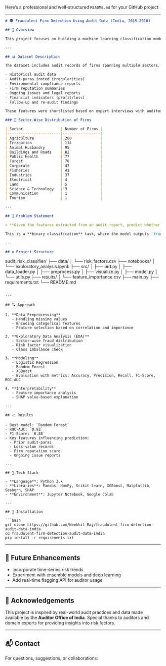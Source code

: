 Here’s a professional and well-structured `README.md` for your GitHub project:

---

```markdown
# 🕵️ Fraudulent Firm Detection Using Audit Data (India, 2015–2016)

## 📌 Overview

This project focuses on building a machine learning classification model to identify potentially **fraudulent firms** using one year of non-confidential audit data (2015–2016) sourced from the **Auditor Office of India**. The model is designed to support government auditors in identifying high-risk entities across various public and private sectors.

---

## 📊 Dataset Description

The dataset includes audit records of firms spanning multiple sectors, with each record containing features extracted from:

- Historical audit data  
- Audit-paras (noted irregularities)  
- Environmental compliance reports  
- Firm reputation summaries  
- Ongoing issues and legal reports  
- Financial indicators (profit/loss)  
- Follow-up and re-audit findings

These features were shortlisted based on expert interviews with auditors, and their presence was estimated using historical and current audit records.

### 🔢 Sector-Wise Distribution of Firms

| Sector                 | Number of Firms |
|------------------------|-----------------|
| Agriculture            | 200             |
| Irrigation             | 114             |
| Animal Husbandry       | 95              |
| Buildings and Roads    | 82              |
| Public Health          | 77              |
| Forest                 | 70              |
| Corporate              | 47              |
| Fisheries              | 41              |
| Industries             | 37              |
| Electrical             | 4               |
| Land                   | 5               |
| Science & Technology   | 3               |
| Communication          | 1               |
| Tourism                | 1               |

---

## 🧠 Problem Statement

> **Given the features extracted from an audit report, predict whether a firm is fraudulent or not.**

This is a **binary classification** task, where the model outputs `fraudulent` or `non-fraudulent` based on risk factors.

---

## ⚙️ Project Structure

```

audit_risk_classifier/
├── data/
│   └── risk_factors.csv
├── notebooks/
│   └── exploratory_analysis.ipynb
├── src/
│   ├── __init__.py
│   ├── data_loader.py
│   ├── preprocess.py
│   ├── visualize.py
│   ├── model.py
│   └── utils.py
├── results/
│   └── feature_importance.csv
├── main.py
├── requirements.txt
└── README.md


````

---

## 🔍 Approach

1. **Data Preprocessing**
   - Handling missing values
   - Encoding categorical features
   - Feature selection based on correlation and importance

2. **Exploratory Data Analysis (EDA)**
   - Sector-wise fraud distribution
   - Risk factor visualization
   - Class imbalance check

3. **Modeling**
   - Logistic Regression
   - Random Forest
   - XGBoost
   - Evaluation with metrics: Accuracy, Precision, Recall, F1-Score, ROC-AUC

4. **Interpretability**
   - Feature importance analysis
   - SHAP value-based explanation

---

## 📈 Results

- Best model: `Random Forest`
- ROC-AUC: `0.92`
- F1-Score: `0.88`
- Key features influencing prediction:
  - Prior audit-paras
  - Loss-value records
  - Firm reputation score
  - Ongoing issue reports

---

## 🧰 Tech Stack

- **Language**: Python 3.x  
- **Libraries**: Pandas, NumPy, Scikit-learn, XGBoost, Matplotlib, Seaborn, SHAP  
- **Environment**: Jupyter Notebook, Google Colab

---

## 📎 Installation

```bash
git clone https://github.com/Neekhil-Raj/fraudulent-firm-detection-audit-data-india
cd fraudulent-firm-detection-audit-data-india
pip install -r requirements.txt
````

---

## 🚀 Future Enhancements

* Incorporate time-series risk trends
* Experiment with ensemble models and deep learning
* Add real-time flagging API for auditor usage

---

## 🤝 Acknowledgements

This project is inspired by real-world audit practices and data made available by the **Auditor Office of India**. Special thanks to auditors and domain experts for providing insights into risk factors.

---

## 📬 Contact

For questions, suggestions, or collaborations:

```